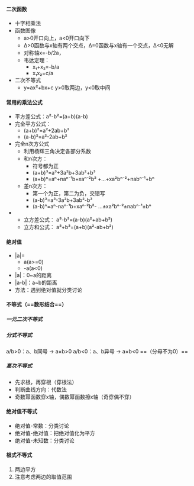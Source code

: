 #### 二次函数
- 十字相乘法
- 函数图像
    - a>0开口向上，a<0开口向下
    - Δ>0函数与x轴有两个交点，Δ=0函数与x轴有一个交点，Δ<0无解
    - 对称轴x=-b/2a，
    - 韦达定理：
        - x₁+x₂=-b/a
        - x₁x₂=c/a
- 二次不等式
    - y=ax²+bx+c
        y>0取两边，y<0取中间
#### 常用的乘法公式
- 平方差公式：a²-b²=(a+b)(a-b)
- 完全平方公式：
    - (a+b)²=a²+2ab+b²
    - (a-b)²=a²-2ab+b²
- 完全n次方公式
    - 利用杨辉三角决定各部分系数
    - 和n次方：
        - 符号都为正
        - (a+b)³=a³+3a²b+3ab²+b³
        - (a+b)ⁿ=aⁿ+naⁿ⁻¹b+xaⁿ⁻²b²
            +…+xa²bⁿ⁻²+nabⁿ⁻¹+bⁿ
    - 差n次方：
        - 第一个为正，第二为负，交错写
        - (a-b)³=a³-3a²b+3ab²-b³
        - (a-b)ⁿ=aⁿ-naⁿ⁻¹b+xaⁿ⁻²b²-
            …±xa²bⁿ⁻²±nabⁿ⁻¹±bⁿ
- 
    - 立方差公式：
        a³-b³=(a-b)(a²+ab+b²)
    - 立方和公式：
        a³+b³=(a+b)(a²-ab+b²)
#### 绝对值
- |a|=
    - a(a>=0)
    - -a(a<0)
- |a|：0~a的距离
- |a-b|：a~b的距离
- 方法：遇到绝对值就分类讨论
#### 不等式（==数形结合==）
##### 一元二次不等式
##### 分式不等式
a/b>0：a、b同号 → a×b>0
a/b<0：a、b异号 → a×b<0
==（分母不为0）==
##### 高次不等式
- 先求根，再穿根（穿根法）
- 判断曲线方向：代数法
- 奇数幂函数穿x轴，偶数幂函数擦x轴（奇穿偶不穿）
#### 绝对值不等式
- 绝对值-常数：分类讨论
- 绝对值-绝对值：把绝对值化为平方
- 绝对值-未知数：分类讨论
#### 根式不等式
1. 两边平方
2. 注意考虑两边的取值范围